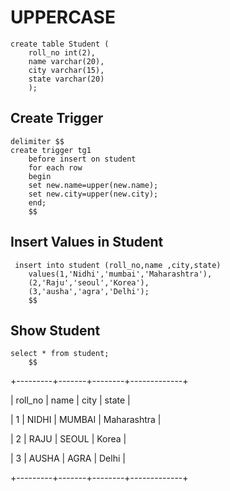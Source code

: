 # UPPERCASE
```
create table Student (
    roll_no int(2),
    name varchar(20),
    city varchar(15),
    state varchar(20)
    );
```
## Create Trigger
```
delimiter $$
create trigger tg1
    before insert on student
    for each row
    begin
    set new.name=upper(new.name);
    set new.city=upper(new.city);
    end;
    $$
```
## Insert Values in Student
```
 insert into student (roll_no,name ,city,state)
    values(1,'Nidhi','mumbai','Maharashtra'),
    (2,'Raju','seoul','Korea'),
    (3,'ausha','agra','Delhi');
    $$
```
## Show Student
```
select * from student;
    $$
```
+---------+-------+--------+-------------+ 

| roll_no | name  | city   | state       |

|       1 | NIDHI | MUMBAI | Maharashtra |

|       2 | RAJU  | SEOUL  | Korea       |

|       3 | AUSHA | AGRA   | Delhi       |

+---------+-------+--------+-------------+





